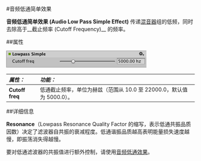 #音频低通简单效果

__音频低通简单效果 (Audio Low Pass Simple Effect)__ 传递[混音器](class-AudioMixer.html)组的低频，同时去除高于__截止频率 (Cutoff Frequency)__ 的频率。


##属性

![](../uploads/Main/AudioLowPassSimpleEffect.png) 


|**_属性：_** |**_功能：_** |
|:---|:---|
|__Cutoff freq__ |低通截止频率，单位为赫兹（范围从 10.0 至 22000.0，默认值为 5000.0）。|


##详细信息

__Resonance__（Lowpass Resonance Quality Factor 的缩写，表示低通共振品质因数）决定了滤波器自共振的衰减程度。低通谐振品质越高表明能量损失速度越慢，即振荡消失得越慢。

要对低通滤波器的共振值进行额外控制，请使用[音频低通效果](class-AudioLowPassEffect.html)。
